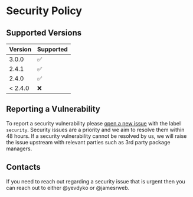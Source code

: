 # Security Policy

## Supported Versions

| Version | Supported          |
| ------- | ------------------ |
| 3.0.0   | :white_check_mark: |
| 2.4.1   | :white_check_mark: |
| 2.4.0   | :white_check_mark: |
| < 2.4.0 | :x:                |

## Reporting a Vulnerability

To report a security vulnerability please
[open a new issue](https://github.com/jamesrweb/react-p5-wrapper/issues/new)
with the label `security`. Security issues are a priority and we aim to resolve
them within 48 hours. If a security vulnerability cannot be resolved by us, we
will raise the issue upstream with relevant parties such as 3rd party package
managers.

## Contacts

If you need to reach out regarding a security issue that is urgent then you can
reach out to either @yevdyko or @jamesrweb.
